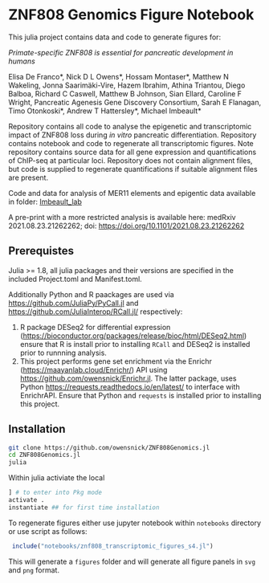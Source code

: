 # ZNF808 Genomics Figure Notebook


This julia project contains data and code to generate figures for:

 *Primate-specific ZNF808 is essential for pancreatic development in humans*

 Elisa De Franco*,  Nick D L Owens*,  Hossam Montaser*,  Matthew N Wakeling,  Jonna Saarimäki-Vire,  Hazem Ibrahim, Athina Triantou,  Diego Balboa,  Richard C Caswell,  Matthew B Johnson,  Sian Ellard,  Caroline F Wright, Pancreatic Agenesis Gene Discovery Consortium,  Sarah E Flanagan,  Timo Otonkoski*,  Andrew T Hattersley*,  Michael Imbeault*

Repository contains all code to analyse the epigenetic and transcriptomic impact of ZNF808 loss during *in vitro* pancreatic differentiation. Repository contains notebook and code to regenerate all transcriptomic figures. Note repository contains source data for all gene expression and quantifications of ChIP-seq at particular loci. Repository does not contain alignment files, but code is supplied to regenerate quantifications if suitable alignment files are present.

Code and data for analysis of MER11 elements and epigentic data available in folder:
[Imbeault_lab](Imebeault_lab/)

A pre-print with a more restricted analysis is available here:
medRxiv 2021.08.23.21262262; doi: https://doi.org/10.1101/2021.08.23.21262262


## Prerequistes
Julia >= 1.8, all julia packages and their versions are specified in the included Project.toml and Manifest.toml.

Additionally Python and R paackages are used via https://github.com/JuliaPy/PyCall.jl and https://github.com/JuliaInterop/RCall.jl/ respectively:

  1. R package DESeq2 for differential expression (https://bioconductor.org/packages/release/bioc/html/DESeq2.html) ensure that R is install prior to installing `RCall` and DESeq2 is installed prior to runnning analysis.
  2. This project performs gene set enrichment via the Enrichr (https://maayanlab.cloud/Enrichr/) API using https://github.com/owensnick/Enrichr.jl. The latter package, uses Python https://requests.readthedocs.io/en/latest/ to interface with EnrichrAPI. Ensure that Python and `requests` is installed prior to installing this project.


## Installation
```bash
git clone https://github.com/owensnick/ZNF808Genomics.jl
cd ZNF808Genomics.jl
julia
```
Within julia activiate the local 
```julia
] # to enter into Pkg mode
activate .
instantiate ## for first time installation
```
To regenerate figures either use jupyter notebook within `notebooks` directory or use script as follows:
```julia
 include("notebooks/znf808_transcriptomic_figures_s4.jl")
 ```
This will generate a `figures` folder and will generate all figure panels in `svg` and `png` format.